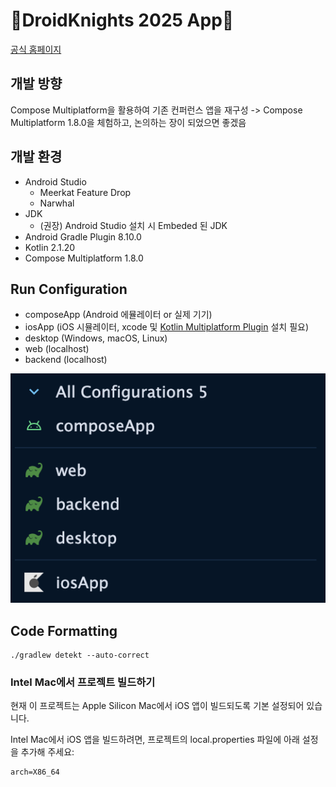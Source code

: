 # 🚧DroidKnights 2025 App🚧

[공식 홈페이지](https://www.droidknights.dev/)

## 개발 방향

Compose Multiplatform을 활용하여 기존 컨퍼런스 앱을 재구성 -> Compose Multiplatform 1.8.0을 체험하고, 논의하는 장이 되었으면 좋겠음

## 개발 환경
- Android Studio
  - Meerkat Feature Drop
  - Narwhal
- JDK
  - (권장) Android Studio 설치 시 Embeded 된 JDK
- Android Gradle Plugin 8.10.0
- Kotlin 2.1.20
- Compose Multiplatform 1.8.0

## Run Configuration

- composeApp (Android 에뮬레이터 or 실제 기기)
- iosApp (iOS 시뮬레이터, xcode 및 [Kotlin Multiplatform Plugin](https://plugins.jetbrains.com/plugin/14936-kotlin-multiplatform) 설치 필요)
- desktop (Windows, macOS, Linux)
- web (localhost)
- backend (localhost)

![Run Configuration](docs/image.png)

## Code Formatting
```
./gradlew detekt --auto-correct
```

### Intel Mac에서 프로젝트 빌드하기

현재 이 프로젝트는 Apple Silicon Mac에서 iOS 앱이 빌드되도록 기본 설정되어 있습니다.

Intel Mac에서 iOS 앱을 빌드하려면, 프로젝트의 local.properties 파일에 아래 설정을 추가해 주세요:

```properties
arch=X86_64
```
